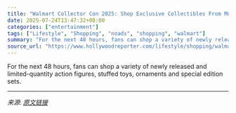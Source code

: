 ```yaml
---
title: "Walmart Collector Con 2025: Shop Exclusive Collectibles From Movies, TV Shows and Fan-Favorite Franchises"
date: 2025-07-24T13:47:32+08:00
categories: ["entertainment"]
tags: ["Lifestyle", "Shopping", "noads", "shopping", "walmart"]
summary: "For the next 48 hours, fans can shop a variety of newly released and limited-quantity action figures, stuffed toys, ornaments and special edition sets."
source_url: "https://www.hollywoodreporter.com/lifestyle/shopping/walmart-collector-con-event-shop-franchise-movie-tv-collectibles-1235957574/"
---
```


For the next 48 hours, fans can shop a variety of newly released and limited-quantity action figures, stuffed toys, ornaments and special edition sets.

---

*来源: [原文链接](https://www.hollywoodreporter.com/lifestyle/shopping/walmart-collector-con-event-shop-franchise-movie-tv-collectibles-1235957574/)*
